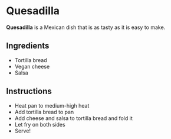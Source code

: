 # Quesadilla

**Quesadilla** is a Mexican dish that is as tasty as it is easy to make.

## Ingredients

- Tortilla bread
- Vegan cheese
- Salsa

## Instructions

- Heat pan to medium-high heat
- Add tortilla bread to pan
- Add cheese and salsa to tortilla bread and fold it
- Let fry on both sides
- Serve!
